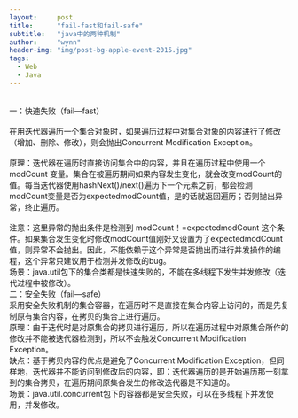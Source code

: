 ```yaml
---
layout:     post
title:      "fail-fast和fail-safe"
subtitle:   "java中的两种机制"
author:     "wynn"
header-img: "img/post-bg-apple-event-2015.jpg"
tags:
  - Web
  - Java
---
```


<div>
    <br>一：快速失败（fail—fast）
    <br>
    <br>在用迭代器遍历一个集合对象时，如果遍历过程中对集合对象的内容进行了修改（增加、删除、修改），则会抛出Concurrent Modification Exception。    <br>
    <br> 原理：迭代器在遍历时直接访问集合中的内容，并且在遍历过程中使用一个 modCount 变量。集合在被遍历期间如果内容发生变化，就会改变modCount的值。每当迭代器使用hashNext()/next()遍历下一个元素之前，都会检测modCount变量是否为expectedmodCount值，是的话就返回遍历；否则抛出异常，终止遍历。
     <br>
    <br>注意：这里异常的抛出条件是检测到 modCount！=expectedmodCount 这个条件。如果集合发生变化时修改modCount值刚好又设置为了expectedmodCount值，则异常不会抛出。因此，不能依赖于这个异常是否抛出而进行并发操作的编程，这个异常只建议用于检测并发修改的bug。
    <br>场景：java.util包下的集合类都是快速失败的，不能在多线程下发生并发修改（迭代过程中被修改）。
    <br>二：安全失败（fail—safe）
    <br>采用安全失败机制的集合容器，在遍历时不是直接在集合内容上访问的，而是先复制原有集合内容，在拷贝的集合上进行遍历。
    <br>原理：由于迭代时是对原集合的拷贝进行遍历，所以在遍历过程中对原集合所作的修改并不能被迭代器检测到，所以不会触发Concurrent Modification Exception。
    <br>缺点：基于拷贝内容的优点是避免了Concurrent Modification Exception，但同样地，迭代器并不能访问到修改后的内容，即：迭代器遍历的是开始遍历那一刻拿到的集合拷贝，在遍历期间原集合发生的修改迭代器是不知道的。
    <br>场景：java.util.concurrent包下的容器都是安全失败，可以在多线程下并发使用，并发修改。
</div>




